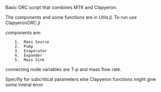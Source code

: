 Basic ORC script that combines MTK and Clapyeron.

The components and some functions are in Utils.jl.
To run use ClapyeronORC.jl 

components are:

        1.  Mass Source
        2.  Pump
        3.  Evaporator
        4.  Expander
        5.  Mass Sink 


connecting node variables are T-p and mass flow rate.

Specifiy for subcritical parameters else Clapyeron functions might give some interal error